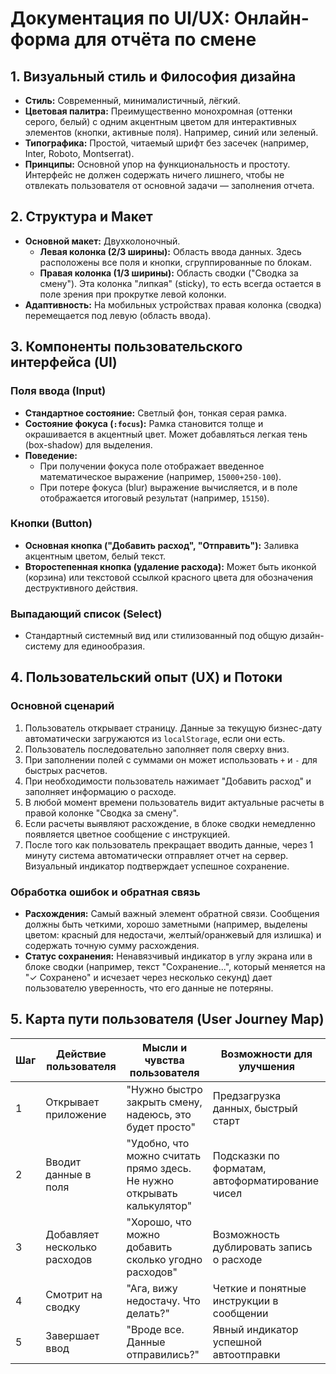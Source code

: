 # Документация по UI/UX: Онлайн-форма для отчёта по смене

## 1. Визуальный стиль и Философия дизайна

- **Стиль:** Современный, минималистичный, лёгкий.
- **Цветовая палитра:** Преимущественно монохромная (оттенки серого, белый) с одним акцентным цветом для интерактивных элементов (кнопки, активные поля). Например, синий или зеленый.
- **Типографика:** Простой, читаемый шрифт без засечек (например, Inter, Roboto, Montserrat).
- **Принципы:** Основной упор на функциональность и простоту. Интерфейс не должен содержать ничего лишнего, чтобы не отвлекать пользователя от основной задачи — заполнения отчета.

## 2. Структура и Макет

- **Основной макет:** Двухколоночный.
  - **Левая колонка (2/3 ширины):** Область ввода данных. Здесь расположены все поля и кнопки, сгруппированные по блокам.
  - **Правая колонка (1/3 ширины):** Область сводки ("Сводка за смену"). Эта колонка "липкая" (sticky), то есть всегда остается в поле зрения при прокрутке левой колонки.
- **Адаптивность:** На мобильных устройствах правая колонка (сводка) перемещается под левую (область ввода).

## 3. Компоненты пользовательского интерфейса (UI)

### Поля ввода (Input)
- **Стандартное состояние:** Светлый фон, тонкая серая рамка.
- **Состояние фокуса (`:focus`):** Рамка становится толще и окрашивается в акцентный цвет. Может добавляться легкая тень (box-shadow) для выделения.
- **Поведение:**
    - При получении фокуса поле отображает введенное математическое выражение (например, `15000+250-100`).
    - При потере фокуса (blur) выражение вычисляется, и в поле отображается итоговый результат (например, `15150`).

### Кнопки (Button)
- **Основная кнопка ("Добавить расход", "Отправить"):** Заливка акцентным цветом, белый текст.
- **Второстепенная кнопка (удаление расхода):** Может быть иконкой (корзина) или текстовой ссылкой красного цвета для обозначения деструктивного действия.

### Выпадающий список (Select)
- Стандартный системный вид или стилизованный под общую дизайн-систему для единообразия.

## 4. Пользовательский опыт (UX) и Потоки

### Основной сценарий
1. Пользователь открывает страницу. Данные за текущую бизнес-дату автоматически загружаются из `localStorage`, если они есть.
2. Пользователь последовательно заполняет поля сверху вниз.
3. При заполнении полей с суммами он может использовать `+` и `-` для быстрых расчетов.
4. При необходимости пользователь нажимает "Добавить расход" и заполняет информацию о расходе.
5. В любой момент времени пользователь видит актуальные расчеты в правой колонке "Сводка за смену".
6. Если расчеты выявляют расхождение, в блоке сводки немедленно появляется цветное сообщение с инструкцией.
7. После того как пользователь прекращает вводить данные, через 1 минуту система автоматически отправляет отчет на сервер. Визуальный индикатор подтверждает успешное сохранение.

### Обработка ошибок и обратная связь
- **Расхождения:** Самый важный элемент обратной связи. Сообщения должны быть четкими, хорошо заметными (например, выделены цветом: красный для недостачи, желтый/оранжевый для излишка) и содержать точную сумму расхождения.
- **Статус сохранения:** Ненавязчивый индикатор в углу экрана или в блоке сводки (например, текст "Сохранение...", который меняется на "✓ Сохранено" и исчезает через несколько секунд) дает пользователю уверенность, что его данные не потеряны.

## 5. Карта пути пользователя (User Journey Map)

| Шаг | Действие пользователя | Мысли и чувства пользователя | Возможности для улучшения | 
|---|---|---|---|
| 1 | Открывает приложение | "Нужно быстро закрыть смену, надеюсь, это будет просто" | Предзагрузка данных, быстрый старт | 
| 2 | Вводит данные в поля | "Удобно, что можно считать прямо здесь. Не нужно открывать калькулятор" | Подсказки по форматам, автоформатирование чисел | 
| 3 | Добавляет несколько расходов | "Хорошо, что можно добавить сколько угодно расходов" | Возможность дублировать запись о расходе | 
| 4 | Смотрит на сводку | "Ага, вижу недостачу. Что делать?" | Четкие и понятные инструкции в сообщении | 
| 5 | Завершает ввод | "Вроде все. Данные отправились?" | Явный индикатор успешной автоотправки | 
